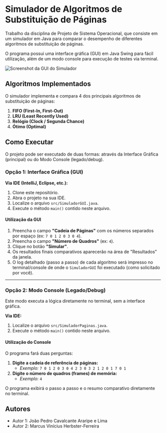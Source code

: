# Simulador de Algoritmos de Substituição de Páginas

Trabalho da disciplina de Projeto de Sistema Operacional, que consiste em um simulador em Java para comparar o desempenho de diferentes algoritmos de substituição de páginas.

O programa possui uma interface gráfica (GUI) em Java Swing para fácil utilização, além de um modo console para execução de testes via terminal.

![Screenshot da GUI do Simulador](httpsimg.png)

## Algoritmos Implementados

O simulador implementa e compara 4 dos principais algoritmos de substituição de páginas:

1.  **FIFO (First-In, First-Out)**
2.  **LRU (Least Recently Used)**
3.  **Relógio (Clock / Segunda Chance)**
4.  **Ótimo (Optimal)**

## Como Executar

O projeto pode ser executado de duas formas: através da Interface Gráfica (principal) ou do Modo Console (legado/debug).

### Opção 1: Interface Gráfica (GUI)

**Via IDE (IntelliJ, Eclipse, etc.):**
1.  Clone este repositório.
2.  Abra o projeto na sua IDE.
3.  Localize o arquivo `src/SimuladorGUI.java`.
4.  Execute o método `main()` contido neste arquivo.

#### Utilização da GUI

1.  Preencha o campo **"Cadeia de Páginas"** com os números separados por espaço (ex: `7 0 1 2 0 3 0 4`).
2.  Preencha o campo **"Número de Quadros"** (ex: `4`).
3.  Clique no botão **"Simular"**.
4.  Os resultados finais comparativos aparecerão na área de "Resultados" da janela.
5.  O log detalhado (passo a passo) de cada algoritmo será impresso no terminal/console de onde o `SimuladorGUI` foi executado (como solicitado por você).

---

### Opção 2: Modo Console (Legado/Debug)

Este modo executa a lógica diretamente no terminal, sem a interface gráfica.

**Via IDE:**
1.  Localize o arquivo `src/SimuladorPaginas.java`.
2.  Execute o método `main()` contido neste arquivo.

#### Utilização do Console

O programa fará duas perguntas:

1.  **Digite a cadeia de referência de páginas:**
    * *Exemplo:* `7 0 1 2 0 3 0 4 2 3 0 3 2 1 2 0 1 7 0 1`
2.  **Digite o número de quadros (frames) de memória:**
    * *Exemplo:* `4`

O programa exibirá o passo a passo e o resumo comparativo diretamente no terminal.

## Autores

* Autor 1: João Pedro Cavalcante Araripe e Lima
* Autor 2: Marcus Vinícius Herbster-Ferreira
